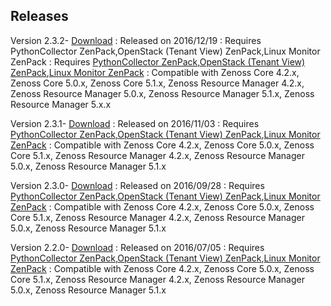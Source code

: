 Releases
--------

Version 2.3.2- <a rel="nofollow" class="external" href="http://wiki.zenoss.org/download/zenpacks/ZenPacks.zenoss.OpenStackInfrastructure/2.3.2/ZenPacks.zenoss.OpenStackInfrastructure-2.3.2.egg">Download</a>
: Released on 2016/12/19
: Requires PythonCollector ZenPack,OpenStack (Tenant View) ZenPack,Linux Monitor ZenPack
: Requires <a href="/product/zenpacks/pythoncollector" title="ZenPack:PythonCollector">PythonCollector ZenPack</a>,<a href="/product/zenpacks/openstack-tenant-view" title="ZenPack:OpenStack (Tenant View)">OpenStack (Tenant View) ZenPack</a>,<a href="/product/zenpacks/linux-monitor" title="ZenPack:Linux Monitor">Linux Monitor ZenPack</a>
: Compatible with Zenoss Core 4.2.x, Zenoss Core 5.0.x, Zenoss Core 5.1.x, Zenoss Resource Manager 4.2.x, Zenoss Resource Manager 5.0.x, Zenoss Resource Manager 5.1.x, Zenoss Resource Manager 5.x.x

Version 2.3.1- <a rel="nofollow" class="external" href="http://wiki.zenoss.org/download/zenpacks/ZenPacks.zenoss.OpenStackInfrastructure/2.3.2/ZenPacks.zenoss.OpenStackInfrastructure-2.3.1.egg">Download</a>
: Released on 2016/11/03
: Requires <a href="/product/zenpacks/pythoncollector" title="ZenPack:PythonCollector">PythonCollector ZenPack</a>,<a href="/product/zenpacks/openstack-tenant-view" title="ZenPack:OpenStack (Tenant View)">OpenStack (Tenant View) ZenPack</a>,<a href="/product/zenpacks/linux-monitor" title="ZenPack:Linux Monitor">Linux Monitor ZenPack</a>
: Compatible with Zenoss Core 4.2.x, Zenoss Core 5.0.x, Zenoss Core 5.1.x, Zenoss Resource Manager 4.2.x, Zenoss Resource Manager 5.0.x, Zenoss Resource Manager 5.1.x

Version 2.3.0- <a rel="nofollow" class="external" href="http://wiki.zenoss.org/download/zenpacks/ZenPacks.zenoss.OpenStackInfrastructure/2.3.2/ZenPacks.zenoss.OpenStackInfrastructure-2.3.0.egg">Download</a>
: Released on 2016/09/28
: Requires <a href="/product/zenpacks/pythoncollector" title="ZenPack:PythonCollector">PythonCollector ZenPack</a>,<a href="/product/zenpacks/openstack-tenant-view" title="ZenPack:OpenStack (Tenant View)">OpenStack (Tenant View) ZenPack</a>,<a href="/product/zenpacks/linux-monitor" title="ZenPack:Linux Monitor">Linux Monitor ZenPack</a>
: Compatible with Zenoss Core 4.2.x, Zenoss Core 5.0.x, Zenoss Core 5.1.x, Zenoss Resource Manager 4.2.x, Zenoss Resource Manager 5.0.x, Zenoss Resource Manager 5.1.x

Version 2.2.0- <a rel="nofollow" class="external" href="http://wiki.zenoss.org/download/zenpacks/ZenPacks.zenoss.OpenStackInfrastructure/2.3.2/ZenPacks.zenoss.OpenStackInfrastructure-2.2.0.egg">Download</a>
: Released on 2016/07/05
: Requires <a href="/product/zenpacks/pythoncollector" title="ZenPack:PythonCollector">PythonCollector ZenPack</a>,<a href="/product/zenpacks/openstack-tenant-view" title="ZenPack:OpenStack (Tenant View)">OpenStack (Tenant View) ZenPack</a>,<a href="/product/zenpacks/linux-monitor" title="ZenPack:Linux Monitor">Linux Monitor ZenPack</a>
: Compatible with Zenoss Core 4.2.x, Zenoss Core 5.0.x, Zenoss Core 5.1.x, Zenoss Resource Manager 4.2.x, Zenoss Resource Manager 5.0.x, Zenoss Resource Manager 5.1.x
